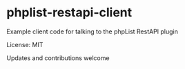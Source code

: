 # phplist-restapi-client

Example client code for talking to the phpList RestAPI plugin

License: MIT

Updates and contributions welcome
